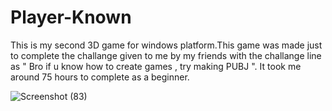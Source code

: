 # Player-Known
This is my second 3D game for windows platform.This game was made just to complete the challange given to me by my friends with the challange line as " Bro if u know how to create games , try making PUBJ ".
It took me around 75 hours to complete as a beginner.


![Screenshot (83)](https://user-images.githubusercontent.com/72250606/96392415-9fb5cf80-11d9-11eb-86fe-56e52da3d55e.png)
